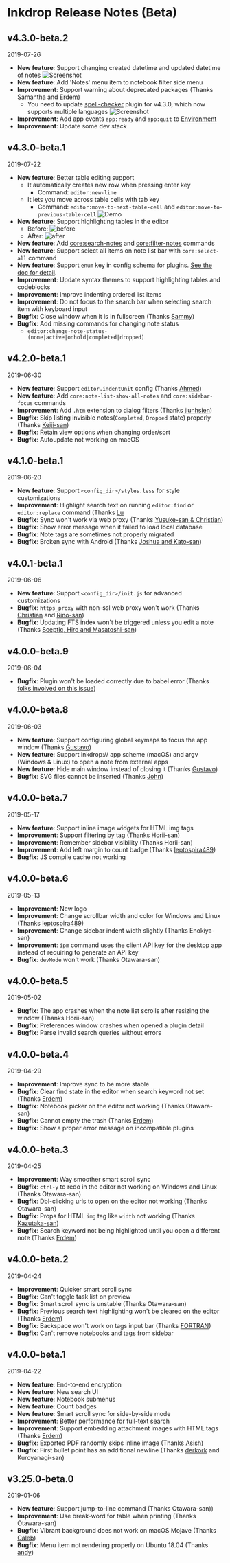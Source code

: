 # Inkdrop Release Notes (Beta)

## v4.3.0-beta.2
2019-07-26

* **New feature**: Support changing created datetime and updated datetime of notes
  ![Screenshot](https://github.com/inkdropapp/version-history-beta/blob/master/images/v4.3.0-changing-datetime.png?raw=true)
* **New feature**: Add 'Notes' menu item to notebook filter side menu
* **Improvement**: Support warning about deprecated packages (Thanks Samantha and [Erdem](https://forum.inkdrop.app/t/black-screen-after-4-3-0-beta-version/1405))
  * You need to update [spell-checker](https://my.inkdrop.app/plugins/spell-checker) plugin for v4.3.0, which now supports multiple languages
  ![Screenshot](https://github.com/inkdropapp/version-history-beta/blob/master/images/v4.3.0-deprecation-warning.png?raw=true)
* **Improvement**: Add app events `app:ready` and `app:quit` to [Environment](https://docs.inkdrop.app/reference/environment)
* **Improvement**: Update some dev stack

## v4.3.0-beta.1
2019-07-22

* **New feature**: Better table editing support
  * It automatically creates new row when pressing enter key
    * Command: `editor:new-line`
  * It lets you move across table cells with tab key
    * Command: `editor:move-to-next-table-cell` and `editor:move-to-previous-table-cell`
  ![Demo](https://github.com/inkdropapp/version-history-beta/blob/master/images/better-table-editing-support-demo.gif?raw=true)
* **New feature**: Support highlighting tables in the editor
  * Before: ![before](https://github.com/inkdropapp/version-history-beta/blob/master/images/gfm-table-support_before.png?raw=true)
  * After: ![after](https://github.com/inkdropapp/version-history-beta/blob/master/images/gfm-table-support_after.png?raw=true)
* **New feature**: Add [core:search-notes](https://docs.inkdrop.app/manual/list-of-commands#coresearch-notes) and [core:filter-notes](https://docs.inkdrop.app/manual/list-of-commands#corefilter-notes) commands
* **New feature**: Support select all items on note list bar with `core:select-all` command
* **New feature**: Support `enum` key in config schema for plugins. [See the doc for detail](https://docs.inkdrop.app/reference/config#enum).
* **Improvement**: Update syntax themes to support highlighting tables and codeblocks
* **Improvement**: Improve indenting ordered list items
* **Improvement**: Do not focus to the search bar when selecting search item with keyboard input
* **Bugfix**: Close window when it is in fullscreen (Thanks [Sammy](https://forum.inkdrop.app/t/app-crashing-when-quitting-while-fullscreen-on-mac/1329))
* **Bugfix**: Add missing commands for changing note status
  * `editor:change-note-status-(none|active|onhold|completed|dropped)`

## v4.2.0-beta.1
2019-06-30

* **New feature**: Support `editor.indentUnit` config (Thanks [Ahmed](https://forum.inkdrop.app/t/change-indentation-size/1368))
* **New feature**: Add `core:note-list-show-all-notes` and `core:sidebar-focus` commands
* **Improvement**: Add `.htm` extension to dialog filters (Thanks [jiunhsien](https://forum.inkdrop.app/t/import-hypertext-markup-language-files-with-filename-end-in-htm/1380))
* **Bugfix**: Skip listing invisible notes(`Completed`, `Dropped` state) properly (Thanks [Keiji-san](https://forum.inkdrop.app/t/sort-order-affects-visibility-of-notes/1358))
* **Bugfix**: Retain view options when changing order/sort
* **Bugfix**: Autoupdate not working on macOS

## v4.1.0-beta.1
2019-06-20

* **New feature**: Support `<config_dir>/styles.less` for style customizations
* **Improvement**: Highlight search text on running `editor:find` or `editor:replace` command (Thanks [Lu](https://forum.inkdrop.app/t/auto-highlight-last-search-query/1342)
* **Bugfix**: Sync won't work via web proxy (Thanks [Yusuke-san & Christian](https://forum.inkdrop.app/t/proxy-problem-when-synchronizing-notes/1341))
* **Bugfix**: Show error message when it failed to load local database
* **Bugfix**: Note tags are sometimes not properly migrated
* **Bugfix**: Broken sync with Android (Thanks [Joshua and Kato-san](https://forum.inkdrop.app/t/android-sync-appears-broken/1324))

## v4.0.1-beta.1
2019-06-06

* **New feature**: Support `<config_dir>/init.js` for advanced customizations
* **Bugfix**: `https_proxy` with non-ssl web proxy won't work (Thanks [Christian](https://forum.inkdrop.app/t/login-timeout-error-proxy-settings/1279) and [Rino-san](https://forum.inkdrop.app/t/i-cant-log-in-ssl3-get-record-wrong-version/1020/17))
* **Bugfix**: Updating FTS index won't be triggered unless you edit a note (Thanks [Sceptic, Hiro and Masatoshi-san](https://forum.inkdrop.app/t/v4-search-not-working-windows-and-android/1280/11))

## v4.0.0-beta.9
2019-06-04

* **Bugfix**: Plugin won't be loaded correctly due to babel error (Thanks [folks involved on this issue](https://github.com/libeanim/inkdrop-admonition/issues/1))

## v4.0.0-beta.8
2019-06-03

* **New feature**: Support configuring global keymaps to focus the app window (Thanks [Gustavo](https://forum.inkdrop.app/t/hotkey-to-open-show-inkdrop/1262))
* **New feature**: Support inkdrop:// app scheme (macOS) and argv (Windows & Linux) to open a note from external apps
* **New feature**: Hide main window instead of closing it (Thanks [Gustavo](https://forum.inkdrop.app/t/app-takes-a-while-to-open-up-on-macos-after-cmd-w/822))
* **Bugfix**: SVG files cannot be inserted (Thanks [John](https://forum.inkdrop.app/t/cannot-insert-svg-images/1271))

## v4.0.0-beta.7
2019-05-17

* **New feature**: Support inline image widgets for HTML img tags
* **Improvement**: Support filtering by tag (Thanks Horii-san)
* **Improvement**: Remember sidebar visibility (Thanks Horii-san)
* **Improvement**: Add left margin to count badge (Thanks [leptospira489](https://forum.inkdrop.app/t/thinner-scrollbar-on-windows-and-linux))
* **Bugfix**: JS compile cache not working

## v4.0.0-beta.6
2019-05-13

* **Improvement**: New logo
* **Improvement**: Change scrollbar width and color for Windows and Linux (Thanks [leptospira489](https://forum.inkdrop.app/t/thinner-scrollbar-on-windows-and-linux))
* **Improvement**: Change sidebar indent width slightly (Thanks Enokiya-san)
* **Improvement**: `ipm` command uses the client API key for the desktop app instead of requiring to generate an API key
* **Bugfix**: `devMode` won't work (Thanks Otawara-san)

## v4.0.0-beta.5
2019-05-02

* **Bugfix**: The app crashes when the note list scrolls after resizing the window (Thanks Horii-san)
* **Bugfix**: Preferences window crashes when opened a plugin detail
* **Bugfix**: Parse invalid search queries without errors

## v4.0.0-beta.4
2019-04-29

* **Improvement**: Improve sync to be more stable
* **Bugfix**: Clear find state in the editor when search keyword not set (Thanks [Erdem](https://forum.inkdrop.app/t/previous-search-history/1126/7?u=craftzdog))
* **Bugfix**: Notebook picker on the editor not working (Thanks Otawara-san)
* **Bugfix**: Cannot empty the trash (Thanks [Erdem](https://forum.inkdrop.app/t/cannot-empty-the-trash/1189))
* **Bugfix**: Show a proper error message on incompatible plugins

## v4.0.0-beta.3
2019-04-25

* **Improvement**: Way smoother smart scroll sync
* **Bugfix**: `ctrl-y` to redo in the editor not working on Windows and Linux (Thanks Otawara-san)
* **Bugfix**: Dbl-clicking urls to open on the editor not working (Thanks Otawara-san)
* **Bugfix**: Props for HTML `img` tag like `width` not working (Thanks [Kazutaka-san](https://forum.inkdrop.app/t/resizing-images-by-using-html-tag/1167/))
* **Bugfix**: Search keyword not being highlighted until you open a different note (Thanks [Erdem](https://forum.inkdrop.app/t/previous-search-history/1126/3))

## v4.0.0-beta.2
2019-04-24

* **Improvement**: Quicker smart scroll sync
* **Bugfix**: Can't toggle task list on preview
* **Bugfix**: Smart scroll sync is unstable (Thanks Otawara-san)
* **Bugfix**: Previous search text highlighting won't be cleared on the editor (Thanks [Erdem](https://forum.inkdrop.app/t/previous-search-history/1126))
* **Bugfix**: Backspace won't work on tags input bar (Thanks [FORTRAN](https://forum.inkdrop.app/t/tag-removal-not-working/1134))
* **Bugfix**: Can't remove notebooks and tags from sidebar

## v4.0.0-beta.1
2019-04-22

* **New feature**: End-to-end encryption
* **New feature**: New search UI
* **New feature**: Notebook submenus
* **New feature**: Count badges
* **New feature**: Smart scroll sync for side-by-side mode
* **Improvement**: Better performance for full-text search
* **Improvement**: Support embedding attachment images with HTML tags (Thanks [Erdem](https://forum.inkdrop.app/t/images-in-html-tag/1096))
* **Bugfix**: Exported PDF randomly skips inline image (Thanks [Asish](https://forum.inkdrop.app/t/exported-pdf-randomly-skips-inline-images/1070))
* **Bugfix**: First bullet point has an additional newline (Thanks [derkork](https://forum.inkdrop.app/t/first-bullet-point-has-an-additional-newline/1068) and Kuroyanagi-san)

## v3.25.0-beta.0
2019-01-06

* **New feature**: Support jump-to-line command (Thanks Otawara-san))
* **Improvement**: Use break-word for table when printing (Thanks Otawara-san)
* **Bugfix**: Vibrant background does not work on macOS Mojave (Thanks [Caleb](https://forum.inkdrop.app/t/vibrant-dark-ui-rendering-issue/187))
* **Bugfix**: Menu item not rendering properly on Ubuntu 18.04 (Thanks [andy](https://forum.inkdrop.app/t/menu-item-rendering-problem-on-ubuntu-18-04/556))
